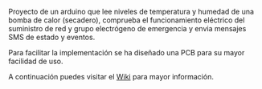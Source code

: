 Proyecto de un arduino que lee niveles de temperatura y humedad de una bomba de calor (secadero), comprueba el funcionamiento eléctrico del suministro de red y grupo electrógeno de emergencia y envia mensajes SMS de estado y eventos.

Para facilitar la implementación se ha diseñado una PCB para su mayor facilidad de uso.

A continuación puedes visitar el [Wiki](Index.md) para mayor información.

